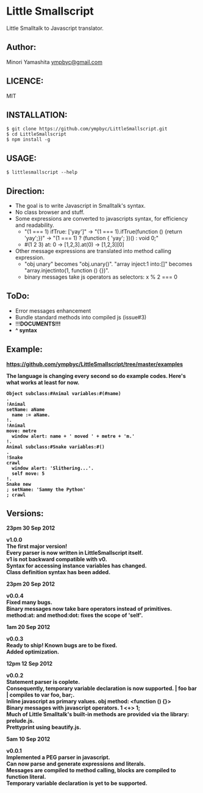 Little Smallscript
==================
Little Smalltalk to Javascript translator.

Author:
-------
Minori Yamashita <ympbyc@gmail.com>

LICENCE:
--------
MIT

INSTALLATION:
-------------

```shell
$ git clone https://github.com/ympbyc/LittleSmallscript.git
$ cd LittleSmallscript
$ npm install -g
```

USAGE:
------

```shell
$ littlesmallscript --help
```

Direction:
----------
* The goal is to write Javascript in Smalltalk's syntax.
* No class browser and stuff.
* Some expressions are converted to javascripts syntax, for efficiency and readability.
  * "(1 === 1) ifTrue: ['yay']" -> "(1 === 1).ifTrue(function () {return 'yay';})" -> "(1 === 1) ? (function { 'yay'; })() : void 0;"
  * #(1 2 3) at: 0 -> [1,2,3].at(0) -> [1,2,3][0]
* Other message expressions are translated into method calling expression.
  * "obj unary" becomes "obj.unary()". "array inject:1 into:[]" becomes "array.injectinto(1, function () {})".
  * binary messages take js operators as selectors: x % 2 === 0

ToDo:
-----
* Error messages enhancement
* Bundle standard methods into compiled js (issue#3)
* !!!<strong>DOCUMENTS<strong>!!!
* ^ syntax

Example:
--------
https://github.com/ympbyc/LittleSmallscript/tree/master/examples

The language is changing every second so do example codes. Here's what works at least for now.

```smalltalk
Object subclass:#Animal variables:#(#name)
.
!Animal
setName: aName
  name := aName.
!.
!Animal
move: metre
  window alert: name + ' moved ' + metre + 'm.'
!.
Animal subclass:#Snake variables:#()
.
!Snake
crawl
  window alert: 'Slithering...'.
  self move: 5
!.
Snake new
; setName: 'Sammy the Python'
; crawl
```

Versions:
----------

23pm 30 Sep 2012

v1.0.0  
The first major version!  
Every parser is now written in LittleSmallscript itself.  
v1 is not backward compatible with v0.  
Syntax for accessing instance variables has changed.  
Class definition syntax has been added.  

23pm 20 Sep 2012

v0.0.4  
Fixed many bugs.    
Binary messages now take bare operators instead of primitives.  
method:at: and method:dot: fixes the scope of 'self'.

1am 20 Sep 2012

v0.0.3  
Ready to ship! Known bugs are to be fixed.  
Added optimization.

12pm 12 Sep 2012  

v0.0.2  
Statement parser is coplete.  
Consequently, temporary variable declaration is now supported. | foo bar | compiles to var foo, bar;.  
Inline javascript as primary values. obj method: <function () {}>  
Binary messages with javascript operators. 1 <+> 1;  
Much of Little Smalltalk's built-in methods are provided via the library: prelude.js.  
Prettyprint using beautify.js.  

5am 10 Sep 2012  

v0.0.1  
Implemented a PEG parser in javascript.  
Can now parse and generate expressions and literals.  
Messages are compiled to method calling, blocks are compiled to function literal.  
Temporary variable declaration is yet to be supported.  